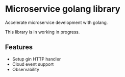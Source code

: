 # Microservice golang library

Accelerate microservice development with golang.

This library is in working in progress.

## Features

- Setup gin HTTP handler
- Cloud event support
- Observability